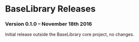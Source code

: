 # BaseLibrary Releases #

<!--
### Version 0.2.0 - November 18th 2016 ###

* New:
* Fix:
-->


### Version 0.1.0 – November 18th 2016 ###

Initial release outside the BaseLibrary core project, no changes.
